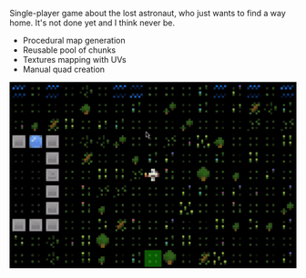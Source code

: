 Single-player game about the lost astronaut, who just wants to find a way home. It's not done yet and I think never be.

- Procedural map generation
- Reusable pool of chunks
- Textures mapping with UVs
- Manual quad creation

![Demo GIF](demo.gif)